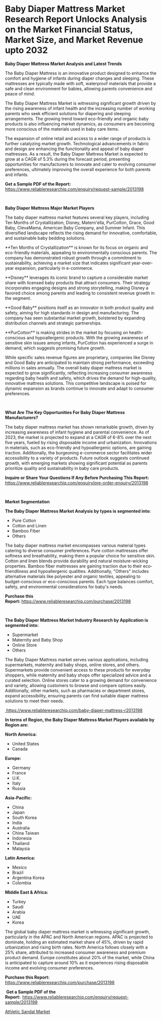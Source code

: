 <p><h1>Baby Diaper Mattress Market Research Report Unlocks Analysis on the Market Financial Status, Market Size, and Market Revenue upto 2032</h1></p><p><strong>Baby Diaper Mattress Market Analysis and Latest Trends</strong></p>
<p><p>The Baby Diaper Mattress is an innovative product designed to enhance the comfort and hygiene of infants during diaper changes and sleeping. These mattresses are typically made with soft, waterproof materials that provide a safe and clean environment for babies, allowing parents convenience and peace of mind.</p><p>The Baby Diaper Mattress Market is witnessing significant growth driven by the rising awareness of infant health and the increasing number of working parents who seek efficient solutions for diapering and sleeping arrangements. The growing trend toward eco-friendly and organic baby products is also influencing market dynamics, as consumers are becoming more conscious of the materials used in baby care items.</p><p>The expansion of online retail and access to a wider range of products is further catalyzing market growth. Technological advancements in fabric and design are enhancing the functionality and appeal of baby diaper mattresses. As a result, the Baby Diaper Mattress Market is expected to grow at a CAGR of 5.3% during the forecast period, presenting opportunities for manufacturers to innovate and cater to evolving consumer preferences, ultimately improving the overall experience for both parents and infants.</p></p>
<p><strong>Get a Sample PDF of the Report:&nbsp;</strong> <a href="https://www.reliableresearchiq.com/enquiry/request-sample/2013198?utm_campaign=3177&utm_medium=2&utm_source=Github&utm_content=ia&utm_term=06042025&utm_id=baby-diaper-mattress">https://www.reliableresearchiq.com/enquiry/request-sample/2013198</a></p>
<p>&nbsp;</p>
<p><strong>Baby Diaper Mattress Major Market Players</strong></p>
<p><p>The baby diaper mattress market features several key players, including Ten Months of Crystallization, Disney, Matern'ella, PurCotton, Grace, Good Baby, ClevaMama, American Baby Company, and Summer Infant. This diversified landscape reflects the rising demand for innovative, comfortable, and sustainable baby bedding solutions.</p><p>**Ten Months of Crystallization** is known for its focus on organic and eco-friendly materials, appealing to environmentally conscious parents. The company has demonstrated robust growth through a commitment to sustainability, achieving a market size that indicates significant year-over-year expansion, particularly in e-commerce.</p><p>**Disney** leverages its iconic brand to capture a considerable market share with licensed baby products that attract consumers. Their strategy incorporates engaging designs and strong storytelling, making Disney a favored choice among parents and leading to consistent revenue growth in the segment.</p><p>**Good Baby** positions itself as an innovator in both product quality and safety, aiming for high standards in design and manufacturing. The company has seen substantial market growth, bolstered by expanding distribution channels and strategic partnerships.</p><p>**PurCotton** is making strides in the market by focusing on health-conscious and hypoallergenic products. With the growing awareness of sensitive skin issues among infants, PurCotton has experienced a surge in demand, which suggests promising future growth.</p><p>While specific sales revenue figures are proprietary, companies like Disney and Good Baby are anticipated to maintain strong performance, exceeding millions in sales annually. The overall baby diaper mattress market is expected to grow significantly, reflecting increasing consumer awareness regarding baby health and safety, which drives the demand for high-quality, innovative mattress solutions. This competitive landscape is poised for dynamic expansion as brands continue to innovate and adapt to consumer preferences.</p></p>
<p>&nbsp;</p>
<p><strong>What Are The Key Opportunities For Baby Diaper Mattress Manufacturers?</strong></p>
<p><p>The baby diaper mattress market has shown remarkable growth, driven by increasing awareness of infant hygiene and parental convenience. As of 2023, the market is projected to expand at a CAGR of 6-8% over the next five years, fueled by rising disposable income and urbanization. Innovations in materials, such as eco-friendly and hypoallergenic options, are gaining traction. Additionally, the burgeoning e-commerce sector facilitates wider accessibility to a variety of products. Future outlook suggests continued growth, with emerging markets showing significant potential as parents prioritize quality and sustainability in baby care products.</p></p>
<p><strong>Inquire or Share Your Questions If Any Before Purchasing This Report:</strong> <a href="https://www.reliableresearchiq.com/enquiry/pre-order-enquiry/2013198?utm_campaign=3177&utm_medium=2&utm_source=Github&utm_content=ia&utm_term=06042025&utm_id=baby-diaper-mattress">https://www.reliableresearchiq.com/enquiry/pre-order-enquiry/2013198</a></p>
<p>&nbsp;</p>
<p><strong>Market Segmentation</strong></p>
<p><strong>The Baby Diaper Mattress Market Analysis by types is segmented into:</strong></p>
<p><ul><li>Pure Cotton</li><li>Cotton and Linen</li><li>Bamboo Fiber</li><li>Others</li></ul></p>
<p><p>The baby diaper mattress market encompasses various material types catering to diverse consumer preferences. Pure cotton mattresses offer softness and breathability, making them a popular choice for sensitive skin. Cotton and linen blends provide durability and natural moisture-wicking properties. Bamboo fiber mattresses are gaining traction due to their eco-friendliness and hypoallergenic qualities. Additionally, "Others" includes alternative materials like polyester and organic textiles, appealing to budget-conscious or eco-conscious parents. Each type balances comfort, safety, and environmental considerations for baby's needs.</p></p>
<p><strong>Purchase this Report:&nbsp;</strong><a href="https://www.reliableresearchiq.com/purchase/2013198?utm_campaign=3177&utm_medium=2&utm_source=Github&utm_content=ia&utm_term=06042025&utm_id=baby-diaper-mattress">https://www.reliableresearchiq.com/purchase/2013198</a></p>
<p>&nbsp;</p>
<p><strong>The Baby Diaper Mattress Market Industry Research by Application is segmented into:</strong></p>
<p><ul><li>Supermarket</li><li>Maternity and Baby Shop</li><li>Online Store</li><li>Others</li></ul></p>
<p><p>The Baby Diaper Mattress market serves various applications, including supermarkets, maternity and baby shops, online stores, and others. Supermarkets provide convenient access to these products for everyday shoppers, while maternity and baby shops offer specialized advice and a curated selection. Online stores cater to a growing demand for convenience and variety, allowing customers to browse and compare options easily. Additionally, other markets, such as pharmacies or department stores, expand accessibility, ensuring parents can find suitable diaper mattress solutions to meet their needs.</p></p>
<p><a href="https://www.reliableresearchiq.com/baby-diaper-mattress-r2013198?utm_campaign=3177&utm_medium=2&utm_source=Github&utm_content=ia&utm_term=06042025&utm_id=baby-diaper-mattress">&nbsp;https://www.reliableresearchiq.com/baby-diaper-mattress-r2013198</a></p>
<p><strong>In terms of Region, the Baby Diaper Mattress Market Players available by Region are:</strong></p>
<p>
    <p> <strong> North America: </strong>
        <ul>
            <li>United States</li>
            <li>Canada</li>
        </ul>
        </p> 
    <p> <strong> Europe: </strong>
        <ul>
            <li>Germany</li>
            <li>France</li>
            <li>U.K.</li>
            <li>Italy</li>
            <li>Russia</li>
        </ul>
        </p> 
    <p> <strong> Asia-Pacific: </strong>
        <ul>
            <li>China</li>
            <li>Japan</li>
            <li>South Korea</li>
            <li>India</li>
            <li>Australia</li>
            <li>China Taiwan</li>
            <li>Indonesia</li>
            <li>Thailand</li>
            <li>Malaysia</li>
        </ul>
        </p> 
    <p> <strong> Latin America: </strong>
        <ul>
            <li>Mexico</li>
            <li>Brazil</li>
            <li>Argentina Korea</li>
            <li>Colombia</li>
        </ul>
        </p> 
    <p> <strong> Middle East & Africa: </strong>
        <ul>
            <li>Turkey</li>
            <li>Saudi</li>
            <li>Arabia</li>
            <li>UAE</li>
            <li>Korea</li>
        </ul>
    </p>
    </p>
<p><p>The global baby diaper mattress market is witnessing significant growth, particularly in the APAC and North American regions. APAC is projected to dominate, holding an estimated market share of 45%, driven by rapid urbanization and rising birth rates. North America follows closely with a 25% share, attributed to increased consumer awareness and premium product demand. Europe constitutes about 20% of the market, while China is anticipated to capture around 10% as it experiences rising disposable income and evolving consumer preferences.</p></p>
<p><strong>Purchase this Report: </strong><a href="https://www.reliableresearchiq.com/purchase/2013198?utm_campaign=3177&utm_medium=2&utm_source=Github&utm_content=ia&utm_term=06042025&utm_id=baby-diaper-mattress">https://www.reliableresearchiq.com/purchase/2013198</a></p>
<p>&nbsp;<strong>Get a Sample PDF of the Report:&nbsp;&nbsp;</strong><a href="https://www.reliableresearchiq.com/enquiry/request-sample/2013198?utm_campaign=3177&utm_medium=2&utm_source=Github&utm_content=ia&utm_term=06042025&utm_id=baby-diaper-mattress">https://www.reliableresearchiq.com/enquiry/request-sample/2013198</a></p>
<p><strong></strong></p>
<p><p><a href="https://github.com/xalatieusope/Market-Research-Report-List-1/blob/main/athletic-sandal-market.md?utm_campaign=3177&utm_medium=2&utm_source=Github&utm_content=ia&utm_term=06042025&utm_id=baby-diaper-mattress">Athletic Sandal Market</a></p></p>